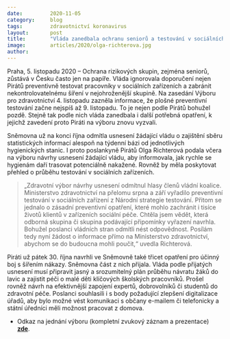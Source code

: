 ```yaml
---
date:         2020-11-05
category:     blog
tags:         zdravotnictví koronavirus
layout:       post
title:        "Vláda zanedbala ochranu seniorů a testování v sociálních zařízeních. Piráti chtějí obnovit strategii preventivního testování"
image:        articles/2020/olga-richterova.jpg
author:       
---
```



 

Praha, 5. listopadu 2020 – Ochrana rizikových skupin, zejména seniorů, zůstává v Česku často jen na papíře. Vláda ignorovala doporučení nejen Pirátů preventivně testovat pracovníky v sociálních zařízeních a zabránit nekontrolovatelnému šíření v nejohroženější skupině. Na zasedání Výboru pro zdravotnictví 4. listopadu zazněla informace, že plošné preventivní testování začne nejspíš až 9. listopadu. To je nejen podle Pirátů bohužel pozdě. Stejně tak podle nich vláda zanedbala i další potřebná opatření, k jejichž zavedení proto Piráti na výboru znovu vyzvali.

Sněmovna už na konci října odmítla usnesení žádající vládu o zajištění sběru statistických informací alespoň na týdenní bázi od jednotlivých hygienických stanic. I proto poslankyně Pirátů Olga Richterová podala včera na výboru návrhy usnesení žádající vládu, aby informovala, jak rychle se hygienám daří trasovat potenciálně nakažené. Rovněž by měla poskytovat přehled o průběhu testování v sociálních zařízeních. 

> „Zdravotní výbor návrhy usnesení odmítnul hlasy členů vládní koalice. Ministerstvo zdravotnictví na přelomu srpna a září vyřadilo preventivní testování v sociálních zařízení z Národní strategie testování. Přitom se jednalo o zásadní preventivní opatření, které mohlo zachránit i tisíce životů klientů v zařízeních sociální péče. Chtěla jsem vědět, která odborná skupina či skupina podávající připomínky vyřazení navrhla. Bohužel poslanci vládních stran odmítli nést odpovědnost. Posílám tedy nyní žádost o informace přímo na Ministerstvo zdravotnictví, abychom se do budoucna mohli poučit,“ uvedla Richterová.

Piráti už pátek 30. října navrhli ve Sněmovně také třicet opatření pro účinný boj s šířením nákazy. Sněmovna část z nich přijala. Vláda podle přijatých usnesení musí připravit jasný a srozumitelný plán průběhu návratu žáků do lavic a zajistit péči o malé děti klíčových školských pracovníků. Prošel rovněž návrh na efektivnější zapojení expertů, dobrovolníků či studentů do zdravotní péče. Poslanci souhlasili i s body požadující zlepšení digitalizace úřadů, aby bylo možné vést komunikaci s občany e-mailem či telefonicky a státní úředníci měli možnost pracovat z domova.

* Odkaz na jednání výboru (kompletní zvukový záznam a prezentace) **[zde](https://www.psp.cz/sqw/hp.sqw?k=3206&ido=1316&td=22&cu=74)**.

